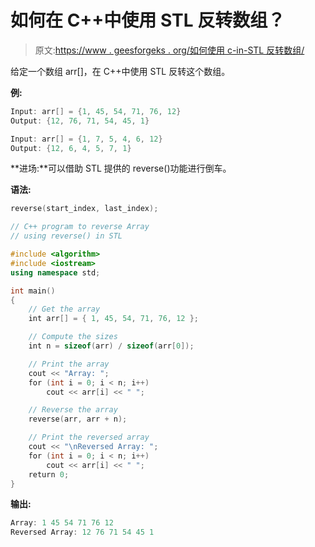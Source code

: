 # 如何在 C++中使用 STL 反转数组？

> 原文:[https://www . geesforgeks . org/如何使用 c-in-STL 反转数组/](https://www.geeksforgeeks.org/how-to-reverse-an-array-using-stl-in-c/)

给定一个数组 arr[]，在 C++中使用 STL 反转这个数组。

**例:**

```cpp
Input: arr[] = {1, 45, 54, 71, 76, 12}
Output: {12, 76, 71, 54, 45, 1}

Input: arr[] = {1, 7, 5, 4, 6, 12}
Output: {12, 6, 4, 5, 7, 1}

```

**进场:**可以借助 STL 提供的 reverse()功能进行倒车。

**语法:**

```cpp
reverse(start_index, last_index);

```

```cpp
// C++ program to reverse Array
// using reverse() in STL

#include <algorithm>
#include <iostream>
using namespace std;

int main()
{
    // Get the array
    int arr[] = { 1, 45, 54, 71, 76, 12 };

    // Compute the sizes
    int n = sizeof(arr) / sizeof(arr[0]);

    // Print the array
    cout << "Array: ";
    for (int i = 0; i < n; i++)
        cout << arr[i] << " ";

    // Reverse the array
    reverse(arr, arr + n);

    // Print the reversed array
    cout << "\nReversed Array: ";
    for (int i = 0; i < n; i++)
        cout << arr[i] << " ";
    return 0;
}
```

**输出:**

```cpp
Array: 1 45 54 71 76 12 
Reversed Array: 12 76 71 54 45 1

```
